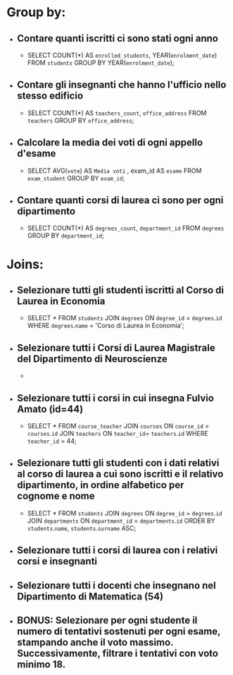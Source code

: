 # Group by:
- ## Contare quanti iscritti ci sono stati ogni anno
    - SELECT COUNT(*) AS `enrolled_students`, YEAR(`enrolment_date`) FROM `students` GROUP BY YEAR(`enrolment_date`);
- ## Contare gli insegnanti che hanno l'ufficio nello stesso edificio
    - SELECT COUNT(*) AS `teachers_count`, `office_address` FROM `teachers` GROUP BY `office_address`;
- ## Calcolare la media dei voti di ogni appello d'esame
    - SELECT AVG(`vote`) AS `Media voti` , exam_id AS `esame` FROM `exam_student` GROUP BY `exam_id`;
- ## Contare quanti corsi di laurea ci sono per ogni dipartimento
    - SELECT COUNT(*) AS `degrees_count`, `department_id` FROM `degrees` GROUP BY `department_id`;


# Joins:
- ## Selezionare tutti gli studenti iscritti al Corso di Laurea in Economia
    - SELECT * FROM `students` JOIN `degrees` ON `degree_id` = `degrees`.`id` WHERE `degrees`.`name` = 'Corso di Laurea in Economia';
- ## Selezionare tutti i Corsi di Laurea Magistrale del Dipartimento di Neuroscienze
    -
- ## Selezionare tutti i corsi in cui insegna Fulvio Amato (id=44)
    - SELECT * FROM `course_teacher` JOIN `courses` ON `course_id` = `courses`.`id` JOIN `teachers` ON `teacher_id`= `teachers`.`id` WHERE `teacher_id` = 44;
- ## Selezionare tutti gli studenti con i dati relativi al corso di laurea a cui sono iscritti e il relativo dipartimento, in ordine alfabetico per cognome e nome
    - SELECT * FROM `students` JOIN `degrees` ON `degree_id` = `degrees`.`id` JOIN `departments` ON `department_id` = `departments`.`id` ORDER BY `students`.`name`, `students`.`surname` ASC;
- ## Selezionare tutti i corsi di laurea con i relativi corsi e insegnanti
- ## Selezionare tutti i docenti che insegnano nel Dipartimento di Matematica (54)
- ## BONUS: Selezionare per ogni studente il numero di tentativi sostenuti per ogni esame, stampando anche il voto massimo. Successivamente, filtrare i tentativi con voto minimo 18.

